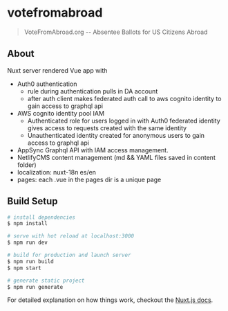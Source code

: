 # votefromabroad

> VoteFromAbroad.org -- Absentee Ballots for US Citizens Abroad

## About
Nuxt server rendered Vue app with
- Auth0 authentication
  - rule during authentication pulls in DA account
  - after auth client makes federated auth call to aws cognito identity to gain access to graphql api
- AWS cognito identity pool IAM
  - Authenticated role for users logged in with Auth0 federated identity gives access to requests created with the same identity
  - Unauthenticated identity created for anonymous users to gain access to graphql api
- AppSync Graphql API with IAM access management. 
- NetlifyCMS content management (md && YAML files saved in content folder)
- localization: nuxt-18n es/en
- pages: each .vue in the pages dir is a unique page

## Build Setup

``` bash
# install dependencies
$ npm install

# serve with hot reload at localhost:3000
$ npm run dev

# build for production and launch server
$ npm run build
$ npm start

# generate static project
$ npm run generate
```

For detailed explanation on how things work, checkout the [Nuxt.js docs](https://github.com/nuxt/nuxt.js).
